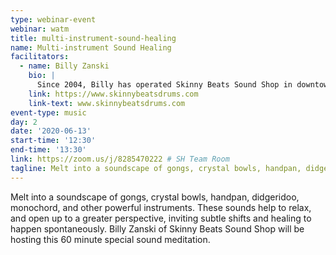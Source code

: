 ```yaml
---
type: webinar-event
webinar: watm
title: multi-instrument-sound-healing
name: Multi-instrument Sound Healing
facilitators:
  - name: Billy Zanski
    bio: |
      Since 2004, Billy has operated Skinny Beats Sound Shop in downtown Asheville. Taking percussion into the realm of meditation and healing has become the cornerstone of his shop. After studying traditional music in West Africa and Brazil, Billy has developed an approach of combining natural low frequency tones with rhythmic progressions, creating space for inner work and relaxation.
    link: https://www.skinnybeatsdrums.com
    link-text: www.skinnybeatsdrums.com
event-type: music
day: 2
date: '2020-06-13'
start-time: '12:30'
end-time: '13:30'
link: https://zoom.us/j/8285470222 # SH Team Room
tagline: Melt into a soundscape of gongs, crystal bowls, handpan, didgeridoo, monochord, and other powerful instruments.  These sounds help to relax, and open up to a greater perspective, inviting subtle shifts and healing to happen spontaneously.
---
```


Melt into a soundscape of gongs, crystal bowls, handpan, didgeridoo, monochord, and other powerful instruments.  These sounds help to relax, and open up to a greater perspective, inviting subtle shifts and healing to happen spontaneously.  Billy Zanski of Skinny Beats Sound Shop will be hosting this 60 minute special sound meditation.
